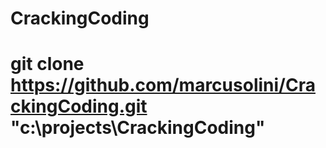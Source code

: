 # CrackingCoding
# git clone https://github.com/marcusolini/CrackingCoding.git "c:\projects\CrackingCoding"
